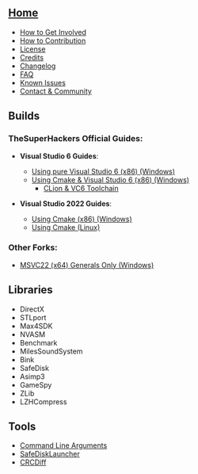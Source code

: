 <!-- markdownlint-disable -->

## [Home](Home.md)

- [How to Get Involved](how_to_involved.md)
- [How to Contribution](contribution.md)
- [License](license.md)
- [Credits](credits.md)
- [Changelog](changelog.md)
- [FAQ](faq.md)
- [Known Issues](known_issues.md)
- [Contact & Community](contact_community.md)

## Builds

### **TheSuperHackers Official Guides**:
- **Visual Studio 6 Guides**:
  - [Using pure Visual Studio 6 (x86) (Windows)](Builds/build_with_ea_msvc6.md)
  - [Using Cmake & Visual Studio 6 (x86) (Windows)](Builds/build_with_msvc6.md)
    - [CLion & VC6 Toolchain](Builds/build_with_clion_vc6_toolchain.md)

- **Visual Studio 2022 Guides**:
  - [Using Cmake (x86) (Windows)](Builds/build_with_msvc22.md)
  - [Using Cmake (Linux)](Builds/build_with_msvc22_linux.md)

### **Other Forks**:
  - [MSVC22 (x64) Generals Only (Windows)](Builds/build_with_msvc22_x64_generals_only.md)

## Libraries

- DirectX
- STLport
- Max4SDK
- NVASM
- Benchmark
- MilesSoundSystem
- Bink
- SafeDisk
- Asimp3
- GameSpy
- ZLib
- LZHCompress

## Tools

- [Command Line Arguments](Tools/switchers_arguments.md)
- [SafeDiskLauncher](Tools/SafeDiskLauncher)
- [CRCDiff](Tools/CRCDiff)
<!-- markdownlint-restore -->
